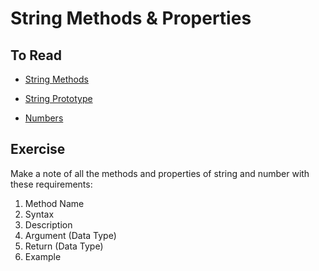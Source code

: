 # String Methods & Properties

## To Read

 * [String Methods](http://javascript.info/string)

 * [String Prototype](https://developer.mozilla.org/en-US/docs/Web/JavaScript/Reference/Global_Objects/String/prototype)

 * [Numbers](http://javascript.info/number)

## Exercise

Make a note of all the methods and properties of string and number with these requirements:

1. Method Name
2. Syntax
3. Description
4. Argument (Data Type)
5. Return (Data Type)
6. Example
